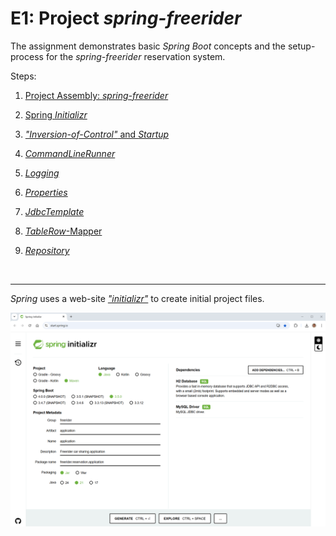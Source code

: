 # E1: Project *spring-freerider*

The assignment demonstrates basic *Spring Boot* concepts and the setup-process
for the *spring-freerider* reservation system.

Steps:

1. [Project Assembly: *spring-freerider*](https://github.com/sgra64/spring-freerider/tree/1-project-assembly)

1. [Spring *Initializr*](https://github.com/sgra64/spring-freerider/tree/2-initializr)

1. [*"Inversion-of-Control"* and *Startup*](https://github.com/sgra64/spring-freerider/tree/3-ioc-startup)

1. [*CommandLineRunner*](https://github.com/sgra64/spring-freerider/tree/4-runners)

1. [*Logging*](https://github.com/sgra64/spring-freerider/tree/5-logging)

1. [*Properties*](https://github.com/sgra64/spring-freerider/tree/6-properties)

1. [*JdbcTemplate*](https://github.com/sgra64/spring-freerider/tree/7-JdbcTemplate)

1. [*TableRow*-Mapper](https://github.com/sgra64/spring-freerider/tree/8-tablerow-mapper)

1. [*Repository*](https://github.com/sgra64/spring-freerider/tree/9-repository)



&nbsp;

---

*Spring* uses a web-site
[*"initializr"*](https://start.spring.io)
to create initial project files.

<img src="https://raw.githubusercontent.com/sgra64/spring-freerider/refs/heads/markup/img/spring-initializr.png" width="1000"/>
